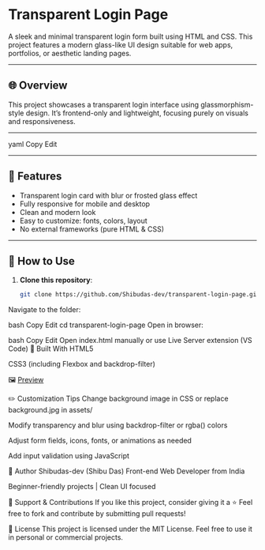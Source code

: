 # Transparent Login Page

A sleek and minimal transparent login form built using HTML and CSS. This project features a modern glass-like UI design suitable for web apps, portfolios, or aesthetic landing pages.

---

## 🌐 Overview

This project showcases a transparent login interface using glassmorphism-style design. It’s frontend-only and lightweight, focusing purely on visuals and responsiveness.

---

yaml
Copy
Edit

---

## 🚀 Features

- Transparent login card with blur or frosted glass effect
- Fully responsive for mobile and desktop
- Clean and modern look
- Easy to customize: fonts, colors, layout
- No external frameworks (pure HTML & CSS)

---

## 🔧 How to Use

1. **Clone this repository**:
   ```bash
   git clone https://github.com/Shibudas-dev/transparent-login-page.git
Navigate to the folder:

bash
Copy
Edit
cd transparent-login-page
Open in browser:

bash
Copy
Edit
Open index.html manually or use Live Server extension (VS Code)
🧰 Built With
HTML5

CSS3 (including Flexbox and backdrop-filter)

🖼️ [Preview](pre.png)

✏️ Customization Tips
Change background image in CSS or replace background.jpg in assets/

Modify transparency and blur using backdrop-filter or rgba() colors

Adjust form fields, icons, fonts, or animations as needed

Add input validation using JavaScript

👤 Author
Shibudas-dev (Shibu Das)
Front-end Web Developer from India

Beginner-friendly projects | Clean UI focused

🌟 Support & Contributions
If you like this project, consider giving it a ⭐
Feel free to fork and contribute by submitting pull requests!

📄 License
This project is licensed under the MIT License.
Feel free to use it in personal or commercial projects.
